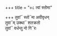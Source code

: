 +++
title = "०८ त्वां स्तोमा"

+++
तुवां᳓ स्तो᳓मा अवीवृधन्  
तुवा᳓म् उक्था᳓ शतक्रतो  
तुवां᳓ वर्धन्तु नो गि᳓रः
